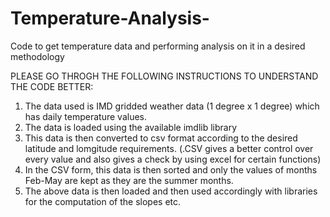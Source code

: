 # Temperature-Analysis-
Code to get temperature data and performing analysis on it in a desired methodology

PLEASE GO THROGH THE FOLLOWING INSTRUCTIONS TO UNDERSTAND THE CODE BETTER:
1. The data used is IMD gridded weather data (1 degree x 1 degree) which has daily temperature values.
2. The data is loaded using the available imdlib library
3. This data is then converted to csv format according to the desired latitude and lomgitude requirements. (.CSV gives a better control over every value and also gives a check by using excel for certain functions)
4. In the CSV form, this data is then sorted and only the values of months Feb-May are kept as they are the summer months.
5. The above data is then loaded and then used accordingly with libraries for the computation of the slopes etc. 
